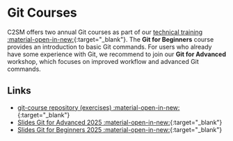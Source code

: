 
# Git Courses

C2SM offers two annual Git courses as part of our [technical training :material-open-in-new:](https://c2sm.ethz.ch/education/technical-training.html){:target="_blank"}.
The **Git for Beginners** course provides an introduction to basic Git commands. For users who already have some experience with Git, we recommend to join our **Git for Advanced** workshop, which focuses on improved workflow and advanced Git commands.

## Links

- [git-course repository (exercises) :material-open-in-new:](https://github.com/C2SM/git-course/){:target="_blank"}
- [Slides Git for Advanced 2025 :material-open-in-new:](https://polybox.ethz.ch/index.php/s/MRMHrT7sMNbYN3R){:target="_blank"}
- [Slides Git for Beginners 2025 :material-open-in-new:](https://polybox.ethz.ch/index.php/s/eao9nGsrymY7SsC){:target="_blank"}
